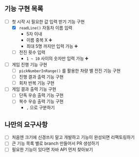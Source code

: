 ## 기능 구현 목록
- [ ] 첫 시작 시 필요한 값 입력 받기 기능 구현
  - [x] `readLine()` 자동차 이름 입력
    - 5자 이내
    - 이름 중복 X ➕
    - 최대 5명 까지만 입력 가능 ➕
  - [ ] 전진 횟수 입력
    - `1 ~ 10` 사이의 숫자만 입력 가능 ➕
- [ ] 게임 진행 기능 구현
  - [ ] `pickNumberInRange()` 를 활용한 차량 별 전진 기능 구현
  - [ ] 진행 결과 출력 기능 구현
  - [ ] 회차 반복 기능 구현
- [ ] 게임 결과 출력 기능 구현
  - [ ] 단독 우승 출력 기능 구현
  - [ ] 복수 우승 출력 기능 구현
    - `,` 으로 구분하기 

## 나만의 요구사항
- [ ] 처음엔 크기에 신경쓰지 말고 개발하고 기능이 완성되면 리팩토링하기
- [ ] 큰 기능 목록 별로 branch 만들어서 PR 생성하기
- [ ] 필요한 기능이 있다면 자바 API 먼저 찾아보기